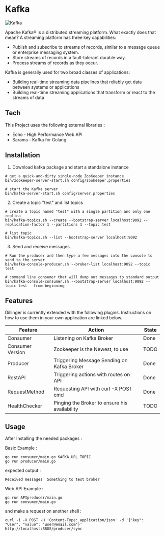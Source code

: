 # Kafka

![Kafka](https://miro.medium.com/max/687/1*6SQiJ4tinE0p4sjoBexxuA.png)

Apache Kafka® is a distributed streaming platform. What exactly does that mean?
A streaming platform has three key capabilities:

 - Publish and subscribe to streams of records, similar to a message queue or enterprise messaging system.
 - Store streams of records in a fault-tolerant durable way.
 - Process streams of records as they occur.

Kafka is generally used for two broad classes of applications:

 - Building real-time streaming data pipelines that reliably get data between systems or applications
 - Building real-time streaming applications that transform or react to the streams of data

## Tech

This Project uses the following external libraries : 

* Echo - High Performance Web API
* Sarama - Kafka for Golang


## Installation

1. Download kafka package and start a standalone instance
```
# get a quick-and-dirty single-node ZooKeeper instance
bin/zookeeper-server-start.sh config/zookeeper.properties

# start the Kafka server
bin/kafka-server-start.sh config/server.properties
```

2. Create a topic "test" and list topics

```
# create a topic named "test" with a single partition and only one replica
bin/kafka-topics.sh --create --bootstrap-server localhost:9092 --replication-factor 1 --partitions 1 --topic test

# list topic
bin/kafka-topics.sh --list --bootstrap-server localhost:9092
```


3. Send and receive messages

```
# Run the producer and then type a few messages into the console to send to the server
bin/kafka-console-producer.sh --broker-list localhost:9092 --topic test

# command line consumer that will dump out messages to standard output
bin/kafka-console-consumer.sh --bootstrap-server localhost:9092 --topic test --from-beginning
```
## Features

Dillinger is currently extended with the following plugins. Instructions on how to use them in your own application are linked below.

| Feature | Action | State |
| ------ | ------ | ------ |
| Consumer | Listening on Kafka Broker | Done |
| Consumer Version | Zookeeper is the Newest, to use | TODO | 
| Producer | Triggering Message Sending on Kafka Broker | Done |
| RestAPI | Triggering actions with routes on API | Done |
| RequestMethod | Requesting API with curl -X POST cmd | Done |
| HealthChecker | Pinging the Broker to ensure his availability | TODO |


## Usage

After Installing the needed packages : 

Basic Example :

```
go run consumer/main.go KAFKA_URL TOPIC
go run producer/main.go
```

expected output : 
```
Received messages  Something to test broker
```

Web API Example : 

```
go run APIproducer/main.go
go run consumer/main.go
```

and make a request on another shell : 

```
curl -i -X POST -H 'Content-Type: application/json' -d '{"key": "User", "value": "user@email.com"}' http://localhost:8888/producer/sync

```
